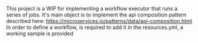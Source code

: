 This project is a WIP for implementing a workflow executor that runs a series of jobs. 
It's main object is to implement the api composition pattern described here: https://microservices.io/patterns/data/api-composition.html
In order to define a workflow, is required to add it in the resources.yml, a working sample is provided
